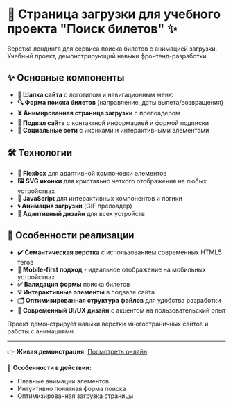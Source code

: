 # 🚂 Страница загрузки для учебного проекта "Поиск билетов" ✨

Верстка лендинга для сервиса поиска билетов с анимацией загрузки. Учебный проект, демонстрирующий навыки фронтенд-разработки.


## ✨ Основные компоненты
- **🎯 Шапка сайта** с логотипом и навигационным меню
- **🔍 Форма поиска билетов** (направление, даты вылета/возвращения)
- **⏳ Анимированная страница загрузки** с прелоадером
- **📱 Подвал сайта** с контактной информацией и формой подписки
- **📱 Социальные сети** с иконками и интерактивными элементами

## 🛠 Технологии
- **🎨 Flexbox** для адаптивной компоновки элементов
- **🖼️ SVG иконки** для кристально четкого отображения на любых устройствах
- **🧠 JavaScript** для интерактивных компонентов и логики
- **🌀 Анимация загрузки** (GIF прелоадер)
- **📱 Адаптивный дизайн** для всех устройств

## 🌟 Особенности реализации
- **✔️ Семантическая верстка** с использованием современных HTML5 тегов
- **📱 Mobile-first подход** - идеальное отображение на мобильных устройствах
- **✅ Валидация формы** поиска билетов
- **💡 Интерактивные элементы** в подвале сайта
- **🗂️ Оптимизированная структура файлов** для удобства разработки
- **🌈 Современный UI/UX дизайн** с акцентом на пользовательский опыт

Проект демонстрирует навыки верстки многостраничных сайтов и работы с анимациями.

---

👉 **Живая демонстрация:** [Посмотреть онлайн](https://kiberwitch.github.io/Loading-poezd/)

🚀 **Особенности в действии:**
- Плавные анимации элементов
- Интуитивно понятная форма поиска
- Оптимизированная загрузка страницы
